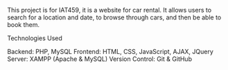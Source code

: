 This project is for IAT459, it is a website for car rental. It allows users to search for a location and date, to browse through cars, and then be able to book them.

Technologies Used

Backend: PHP, MySQL
Frontend: HTML, CSS, JavaScript, AJAX, JQuery
Server: XAMPP (Apache & MySQL)
Version Control: Git & GitHub
